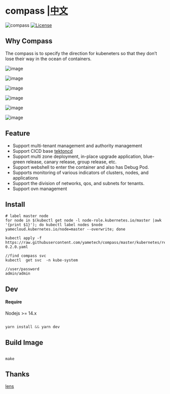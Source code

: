 # compass |[中文](README_zh.md)
![compass](https://github.com/yametech/compass/workflows/compass/badge.svg)
[![License](https://img.shields.io/badge/License-Apache%202.0-blue.svg)](http://github.com/yametech/compass/blob/master/LICENSE)

##  Why Compass

  The compass is to specify the direction for kubeneters so that they don’t lose their way in the ocean of containers.

![image](https://user-images.githubusercontent.com/22409551/90589013-9fb44600-e20f-11ea-936c-33a28c58c4ca.png)


![image](https://user-images.githubusercontent.com/22409551/90589174-18b39d80-e210-11ea-8e60-870772c70c2e.png)

![image](https://user-images.githubusercontent.com/22409551/91035244-e2738500-e638-11ea-9da3-e5f5380555ce.png)

![image](https://user-images.githubusercontent.com/22409551/91150717-57a19180-e6ef-11ea-9c80-ee802ed7e4ef.png)


![image](https://user-images.githubusercontent.com/22409551/91035880-12228d00-e639-11ea-9214-4dac2b51ce9e.png)


![image](https://user-images.githubusercontent.com/22409551/90589114-e73ad200-e20f-11ea-9406-0a61f98b5b7d.png)

## Feature


- Support multi-tenant management and authority management
- Support CICD  base [tektoncd](https://github.com/tektoncd/pipeline)
- Support multi zone deployment, in-place upgrade application, blue-green release, canary release, group release, etc.
- Support webshell to enter the container and also has Debug Pod.
- Supports monitoring of various indicators of clusters, nodes, and applications
- Support the division of networks, qos, and subnets for tenants.
- Support ovn management


## Install 

```shell
# label master node
for node in $(kubectl get node -l node-role.kubernetes.io/master |awk '{print $1}'); do kubectl label nodes $node yamecloud.kubernetes.io/node=master --overwrite; done

kubectl apply -f https://raw.githubusercontent.com/yametech/compass/master/kubernetes/release-0.2.0.yaml

//find compass svc
kubectl  get svc  -n kube-system

//user/password
admin/admin
```


## Dev

#### Require 

Nodejs >= 14.x


``` js

yarn install && yarn dev


```

## Build  Image

``` shell

make

```


## Thanks

[lens](https://github.com/lensapp/lens)
